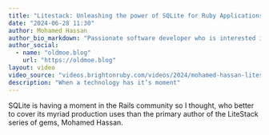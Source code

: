 ```yaml
---
title: "Litestack: Unleashing the power of SQLite for Ruby Applications"
date: "2024-06-28 11:30"
author: Mohamed Hassan
author_bio_markdown: "Passionate software developer who is interested in solving hard problems and producing robust software."
author_social:
  - name: "oldmoe.blog"
    url: "https://oldmoe.blog"
layout: video
video_source: "videos.brightonruby.com/videos/2024/mohamed-hassan-litestack-unleashing-the-power-of-sqlite-for-ruby-applications.mp4"
description: "When a technology has it’s moment"
---
```


SQLite is having a moment in the Rails community so I thought, who better to cover its myriad production uses than the primary author of the LiteStack series of gems, Mohamed Hassan.
